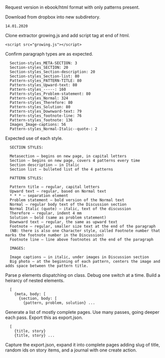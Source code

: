 
Request version in ebook/html format with only patterns present.

Download from dropbox into new subdiretory.

  `14.01.2020`

Clone extractor growing.js and add script tag at end of html.

  `<script src="growing.js"></script>`

Confirm paragraph types are as expected.
```
  Section-styles_META-SECTION: 3
  Section-styles_SECTION: 20
  Section-styles_Section-description: 20
  Section-styles_Section-list: 80
  Pattern-styles_PATTERN-TITLE: 80
  Pattern-styles_Upward-text: 80
  Pattern-styles_-----: 160
  Pattern-styles_Problem-statement: 80
  Pattern-styles_Normal: 324
  Pattern-styles_Therefore: 80
  Pattern-styles_Solution: 80
  Pattern-styles_Downward-text: 79
  Pattern-styles_footnote-line: 76
  Pattern-styles_footnote: 136
  Images_Image-captions: 56
  Pattern-styles_Normal-Italic--quote-: 2
```
Expected use of each style.

```
  SECTION STYLES:

  Metasection – begins on new page, in capital letters
  Section – begins on new page, covers 4 patterns every time
  Section description – in Italic
  Section list – bulleted list of the 4 patterns

  PATTERN STYLES:

  Pattern title – regular, capital letters
  Upward text – regular, based on Normal text
  * * * – separation element
  Problem statement – bold version of the Normal text
  Normal – regular body text of the Discussion section
  Normal Italic (quote) – italic, text of the discussion
  Therefore – regular, indent 4 mm
  Solution – bold (same as problem statement)
  Downward text – regular, the same as upward text
  Footnote – regular, smaller size text at the end of the paragraph
  (NB: there is also one Character style, called Footnote number that marks the footnote number in the Discussion)
  Footnote line – line above footnotes at the end of the paragraph

  IMAGES:

  Image captions – in italic, under images in Discussion section
  Big photo – at the beginning of each pattern, centers the image and adds space between the pattern title.
```
Parse p elements dispatching on class. Debug one switch at a time. Build a heirarcy of nested elements.
```
  [
    {meta, body: [
      {section, body: [
        {pattern, problem, solution} ...
```
Generate a list of mostly complete pages. Use many passes, going deeper each pass. Export this as export.json.
```
  [
    {title, story}
    {title, story} ...
```
Capture the export.json, expand it into complete pages adding slug of title, random ids on story items, and a journal with one create action.
